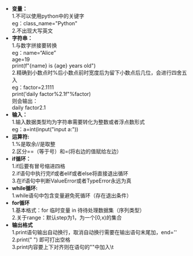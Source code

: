 - **变量：**  
       1.不可以使用python中的关键字  
        eg：class_name="Python"  
       2.不出现大写英文
-  **字符串：**  
       1.与数字拼接要转换  
         eg：name=“Alice”  
             age=19  
             print(f"{name} is {age} years old")    
        2.精确到小数点时%后小数点前时宽度后为留下小数点后几位，会进行四舍五入  
          eg：factor=2.1111  
              print('daily factor%2.1f"%factor)  
              则会输出：  
              daily factor2.1  
 - **输入：**  
        1.输入数据类型均为字符串需要转化为整数或者浮点数形式    
          eg：a=int(input("input a:"))  
 - **运算符:**  
         1.%是取余//是取整  
         2.区分==（等于号）和=(将右边的值赋给左边）  
 - **if循环：**  
         1.if后要有冒号缩进四格  
         2.if语句中执行完if或者elif或者else将直接退出循环  
         3.在if语句中判断ValueError或者TypeError永远为真  
  - **while循环:**  
         1.while语句中包含变量避免死循环（存在退出条件）
  - **for循环**    
         1.基本格式：for 临时变量 in 待待处理数据集（序列类型）    
         2.关于range：默认step为1，为一个[0,x)的集合  
  - **输出格式**  
         1.print语句输出自动换行，取消自动换行需要在输出语句末尾加，end=''  
         2.print(" ") 即可打出空格  
         3.print内容要上下对齐则在语句的""中加入\t  
    
                
      
